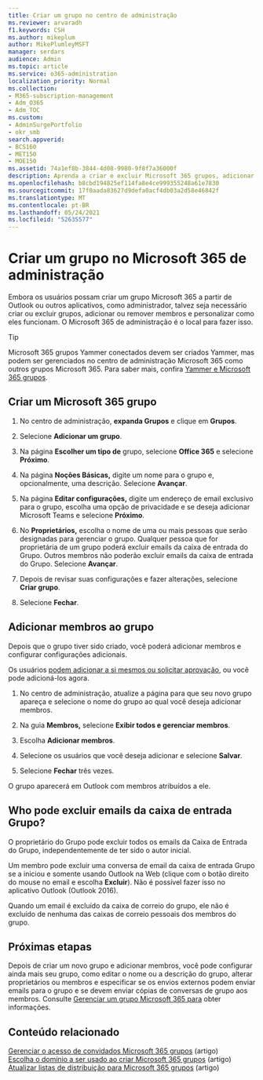 ```yaml
---
title: Criar um grupo no centro de administração
ms.reviewer: arvaradh
f1.keywords: CSH
ms.author: mikeplum
author: MikePlumleyMSFT
manager: serdars
audience: Admin
ms.topic: article
ms.service: o365-administration
localization_priority: Normal
ms.collection:
- M365-subscription-management
- Adm_O365
- Adm_TOC
ms.custom:
- AdminSurgePortfolio
- okr_smb
search.appverid:
- BCS160
- MET150
- MOE150
ms.assetid: 74a1ef8b-3844-4d08-9980-9f8f7a36000f
description: Aprenda a criar e excluir Microsoft 365 grupos, adicionar e remover membros do grupo e personalizar como o grupo funciona.
ms.openlocfilehash: b8cbd194825ef114fa8e4ce999355248a61e7830
ms.sourcegitcommit: 17f0aada83627d9defa0acf4db03a2d58e46842f
ms.translationtype: MT
ms.contentlocale: pt-BR
ms.lasthandoff: 05/24/2021
ms.locfileid: "52635577"
---
```

# <a name="create-a-group-in-the-microsoft-365-admin-center"></a>Criar um grupo no Microsoft 365 de administração
  
Embora os usuários possam criar um grupo Microsoft 365 a partir de Outlook ou outros aplicativos, como administrador, talvez seja necessário criar ou excluir grupos, adicionar ou remover membros e personalizar como eles funcionam. O Microsoft 365 de administração é o local para fazer isso. 

> [!TIP]
> Microsoft 365 grupos Yammer conectados devem ser criados Yammer, mas podem ser gerenciados no centro de administração Microsoft 365 como outros grupos Microsoft 365. Para saber mais, confira [Yammer e Microsoft 365 grupos](/yammer/manage-yammer-groups/yammer-and-office-365-groups). 

## <a name="create-a-microsoft-365-group"></a>Criar um Microsoft 365 grupo

1. No centro de administração, **expanda Grupos** e clique em **Grupos**.

2. Selecione **Adicionar um grupo**.
  
3. Na página **Escolher um tipo de** grupo, selecione **Office 365** e selecione **Próximo**.

4. Na página **Noções Básicas,** digite um nome para o grupo e, opcionalmente, uma descrição. Selecione **Avançar**.
    
5. Na página **Editar configurações,** digite um endereço de email exclusivo para o grupo, escolha uma opção de privacidade e se deseja adicionar Microsoft Teams e selecione **Próximo**.
    
6. No **Proprietários,** escolha o nome de uma ou mais pessoas que serão designadas para gerenciar o grupo. Qualquer pessoa que for proprietária de um grupo poderá excluir emails da caixa de entrada do Grupo. Outros membros não poderão excluir emails da caixa de entrada do Grupo. Selecione **Avançar**.
    
7. Depois de revisar suas configurações e fazer alterações, selecione **Criar grupo**.

8. Selecione **Fechar**.
    
## <a name="add-members-to-the-group"></a>Adicionar membros ao grupo

Depois que o grupo tiver sido criado, você poderá adicionar membros e configurar configurações adicionais.

Os usuários [podem adicionar a si mesmos ou solicitar aprovação](https://support.microsoft.com/office/2e59e19c-b872-44c8-ae84-0acc4b79c45d), ou você pode adicioná-los agora.

1. No centro de administração, atualize a página para que seu novo grupo apareça e selecione o nome do grupo ao qual você deseja adicionar membros.
    
2. Na guia **Membros,** selecione **Exibir todos e gerenciar membros**.

3. Escolha **Adicionar membros**.
    
4. Selecione os usuários que você deseja adicionar e selecione **Salvar**.
    
5. Selecione **Fechar** três vezes. 
    
O grupo aparecerá em Outlook com membros atribuídos a ele.

## <a name="who-can-delete-email-from-the-group-inbox"></a>Who pode excluir emails da caixa de entrada Grupo?

O proprietário do Grupo pode excluir todos os emails da Caixa de Entrada do Grupo, independentemente de ter sido o autor inicial.
  
Um membro pode excluir uma conversa de email da caixa de entrada Grupo se a iniciou e somente usando Outlook na Web (clique com o botão direito do mouse no email e escolha **Excluir**). Não é possível fazer isso no aplicativo Outlook (Outlook 2016).
  
Quando um email é excluído da caixa de correio do grupo, ele não é excluído de nenhuma das caixas de correio pessoais dos membros do grupo.

## <a name="next-steps"></a>Próximas etapas

Depois de criar um novo grupo e adicionar membros, você pode configurar ainda mais seu grupo, como editar o nome ou a descrição do grupo, alterar proprietários ou membros e especificar se os envios externos podem enviar emails para o grupo e se devem enviar cópias de conversas de grupo aos membros. Consulte [Gerenciar um grupo Microsoft 365 para](manage-groups.md) obter informações.

## <a name="related-content"></a>Conteúdo relacionado

[Gerenciar o acesso de convidados Microsoft 365 grupos](https://support.microsoft.com/office/bfc7a840-868f-4fd6-a390-f347bf51aff6) (artigo)\
[Escolha o domínio a ser usado ao criar Microsoft 365 grupos](../../solutions/choose-domain-to-create-groups.md) (artigo)\
[Atualizar listas de distribuição para Microsoft 365 grupos](../manage/upgrade-distribution-lists.md) (artigo)